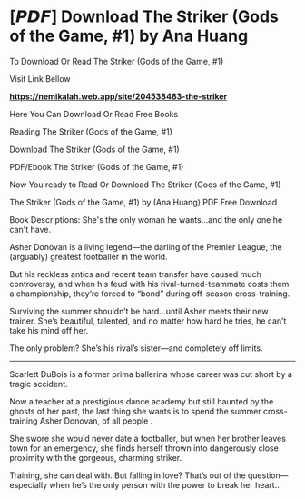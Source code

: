 # [𝙋𝘿𝙁] Download The Striker (Gods of the Game, #1) by Ana Huang

To Download Or Read The Striker (Gods of the Game, #1)

Visit Link Bellow

<p><strong><a href="https://nemikalah.web.app/site/204538483-the-striker">https://nemikalah.web.app/site/204538483-the-striker</a></strong></p>

Here You Can Download Or Read Free Books

Reading The Striker (Gods of the Game, #1)

Download The Striker (Gods of the Game, #1)

PDF/Ebook The Striker (Gods of the Game, #1)

Now You ready to Read Or Download The Striker (Gods of the Game, #1)

The Striker (Gods of the Game, #1) by (Ana Huang) PDF Free Download

Book Descriptions:
She's the only woman he wants...and the only one he can't have.

Asher Donovan is a living legend—the darling of the Premier League, the (arguably) greatest footballer in the world.

But his reckless antics and recent team transfer have caused much controversy, and when his feud with his rival-turned-teammate costs them a championship, they’re forced to “bond” during off-season cross-training.

Surviving the summer shouldn’t be hard…until Asher meets their new trainer. She’s beautiful, talented, and no matter how hard he tries, he can’t take his mind off her.

The only problem? She’s his rival’s sister—and completely off limits.

***

Scarlett DuBois is a former prima ballerina whose career was cut short by a tragic accident.

Now a teacher at a prestigious dance academy but still haunted by the ghosts of her past, the last thing she wants is to spend the summer cross-training Asher Donovan, of all people .

She swore she would never date a footballer, but when her brother leaves town for an emergency, she finds herself thrown into dangerously close proximity with the gorgeous, charming striker.

Training, she can deal with. But falling in love? That’s out of the question—especially when he’s the only person with the power to break her heart..
